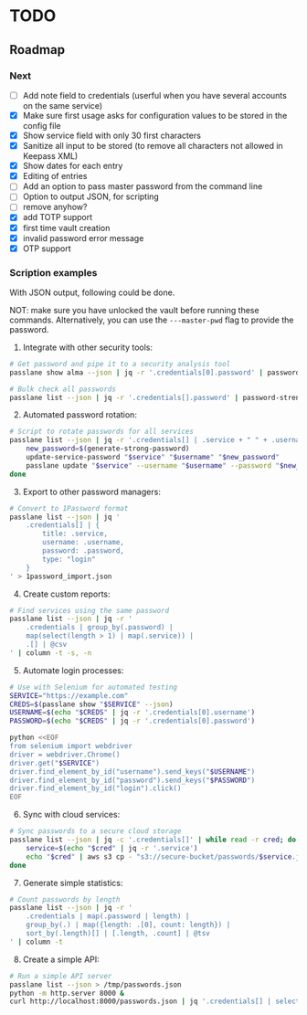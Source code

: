# TODO

## Roadmap

### Next

- [ ] Add note field to credentials (userful when you have several accounts on the same service)
- [x] Make sure first usage asks for configuration values to be stored in the config file
- [x] Show service field with only 30 first characters
- [x] Sanitize all input to be stored (to remove all characters not allowed in Keepass XML)
- [x] Show dates for each entry
- [x] Editing of entries
- [ ] Add an option to pass master password from the command line
- [ ] Option to output JSON, for scripting
- [ ] remove anyhow?
- [x] add TOTP support
- [x] first time vault creation
- [x] invalid password error message
- [x] OTP support

### Scription examples

With JSON output, following could be done.

NOT: make sure you have unlocked the vault before running these commands. Alternatively, you can use the `---master-pwd` flag to provide the password.

1. Integrate with other security tools:

```bash
# Get password and pipe it to a security analysis tool
passlane show alma --json | jq -r '.credentials[0].password' | password-strength-checker

# Bulk check all passwords
passlane list --json | jq -r '.credentials[].password' | password-strength-checker --bulk
```

2. Automated password rotation:

```bash
# Script to rotate passwords for all services
passlane list --json | jq -r '.credentials[] | .service + " " + .username' | while read service username; do
    new_password=$(generate-strong-password)
    update-service-password "$service" "$username" "$new_password"
    passlane update "$service" --username "$username" --password "$new_password"
done
```

3. Export to other password managers:

```bash
# Convert to 1Password format
passlane list --json | jq '
    .credentials[] | {
        title: .service,
        username: .username,
        password: .password,
        type: "login"
    }
' > 1password_import.json
```

4. Create custom reports:

```bash
# Find services using the same password
passlane list --json | jq -r '
    .credentials | group_by(.password) |
    map(select(length > 1) | map(.service)) |
    .[] | @csv
' | column -t -s, -n
```

5. Automate login processes:

```bash
# Use with Selenium for automated testing
SERVICE="https://example.com"
CREDS=$(passlane show "$SERVICE" --json)
USERNAME=$(echo "$CREDS" | jq -r '.credentials[0].username')
PASSWORD=$(echo "$CREDS" | jq -r '.credentials[0].password')

python <<EOF
from selenium import webdriver
driver = webdriver.Chrome()
driver.get("$SERVICE")
driver.find_element_by_id("username").send_keys("$USERNAME")
driver.find_element_by_id("password").send_keys("$PASSWORD")
driver.find_element_by_id("login").click()
EOF
```

6. Sync with cloud services:

```bash
# Sync passwords to a secure cloud storage
passlane list --json | jq -c '.credentials[]' | while read -r cred; do
    service=$(echo "$cred" | jq -r '.service')
    echo "$cred" | aws s3 cp - "s3://secure-bucket/passwords/$service.json"
done
```

7. Generate simple statistics:

```bash
# Count passwords by length
passlane list --json | jq -r '
    .credentials | map(.password | length) |
    group_by(.) | map({length: .[0], count: length}) |
    sort_by(.length)[] | [.length, .count] | @tsv
' | column -t
```

8. Create a simple API:

```bash
# Run a simple API server
passlane list --json > /tmp/passwords.json
python -m http.server 8000 &
curl http://localhost:8000/passwords.json | jq '.credentials[] | select(.service == "example.com")'
```
